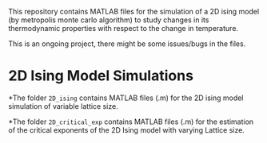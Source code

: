 This repository contains MATLAB files for the simulation of a 2D ising model (by metropolis monte carlo algorithm) to study changes in its thermodynamic properties with respect to the change in temperature.

This is an ongoing project, there might be some issues/bugs in the files.
# 2D Ising Model Simulations
*The folder `2D_ising` contains MATLAB files (.m) for the 2D ising model simulation of variable lattice size. 

*The folder `2D_critical_exp` contains MATLAB files (.m) for the estimation of the critical exponents of the 2D Ising model with varying Lattice size.
